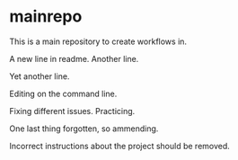 # mainrepo
This is a main repository to create workflows in.

A new line in readme.
Another line.

Yet another line.

Editing on the command line.

Fixing different issues.
Practicing.

One last thing forgotten, so ammending.

Incorrect instructions about the project should be removed.

